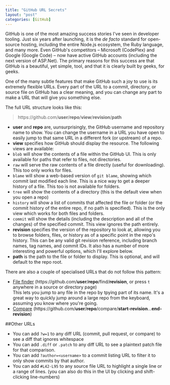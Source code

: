 ```yaml
---
title: "GitHub URL Secrets"
layout: "post"
categories: [GitHub]
---
```


GitHub is one of the most amazing success stories I've seen in developer tooling.  Just six years after launching,  it is the _de facto_ standard for open-source hosting, including the entire Node.js ecosystem, the Ruby language, and many more.  Even GitHub's competitors &ndash; Microsoft (CodePlex) and Google (Google Code) &ndash; now have active GitHub accounts (including the next version of ASP.Net).  The primary reasons for this success are that GitHub is a beautiful, yet simple, tool, and that it is clearly built by geeks, for geeks.

One of the many subtle features that make GitHub such a joy to use is its extremely flexible URLs.  Every part of the URL to a commit, directory, or source file on GitHub has a clear meaning, and you can change any part to make a URL that will give you something else.

The full URL structure looks like this:

> https://&zwj;github.com/**user**/**repo**/**view**/**revision**/**path**

 - **user** and **repo** are, uunsurprisingly, the GitHub username and repository name to show.  You can change the username in a URL you have open to easily jump to that same URL in a different fork (or upstream) of a repo.
 - **view** specifies how GitHub should display the resource.  The following views are available:
  - `blob` will show the contents of a file within the GitHub UI.  This is only available for paths that refer to files, not directories.
  - `raw` will serve the raw contents of a file directly (useful for downloading).  This too only works for files.
  - `blame` will show a web-based version of `git blame`, showing which commit last modified each line.  This is a nice way to get a deeper history of a file.  This too is not available for folders.
  - `tree` will show the contents of a directory (this is the default view when you open a repo)
  - `history` will show a list of commits that affected the file or folder (or the commit history of the entire repo, if no path is specified).  This is the only view which works for both files and folders.
  - `commit` will show the details (including the description and all of the changes) of the specified commit.  This view ignores the path entirely.
 - **revision** specifies the version of the repository to look at, allowing you to browse folders, files, or history as of a specific point in the repo's history.  This can be any valid git revision reference, including branch names, tag names, and commit IDs.  It also has a number of more interesting and powerful options, which I'll explore below.
 - **path** is the path to the file or folder to display.  This is optional, and will default to the repo root.

There are also a couple of specialised URLs that do not follow this pattern:

 - [File finder](https://github.com/blog/793-introducing-the-file-finder) (https://&zwj;github.com/**user**/**repo**/find/**revision**, or press `t` anywhere in a source or directory page)  
   This lets you jump to any file in the repo by tpying part of its name.  It's a great way to quickly jump around a large repo from the keyboard, assuming you know where you're going.
 - [Compare](https://github.com/blog/612-introducing-github-compare-view) (https://&zwj;github.com/**user**/**repo**/compare/**start-revision**...**end-revision**)


##Other URLs
 - You can add `?w=1` to any diff URL (commit, pull request, or compare) to see a diff that ignores whitespace
 - You can add `.diff` or `.patch` to any diff URL to see a plaintext patch file for that comparison.
 - You can add `?author=<username>` to a commit listing URL to filter it to only show commits by that author.	
 - You can add `#L42-L95` to any source file URL to highlight a single line or a range of lines.  (you can also do this in the UI by clicking and shift-clicking line-numbers)
